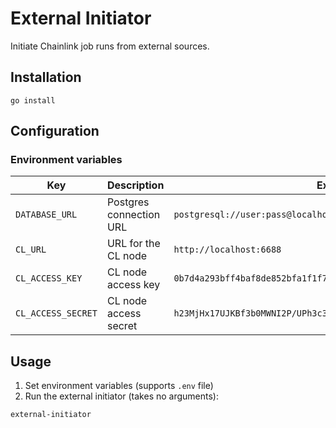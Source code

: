 # External Initiator

Initiate Chainlink job runs from external sources.

## Installation

`go install`

## Configuration

### Environment variables

| Key | Description | Example |
|-----|-------------|---------|
| `DATABASE_URL` | Postgres connection URL | `postgresql://user:pass@localhost:5432/ei` |
| `CL_URL` | URL for the CL node | `http://localhost:6688` |
| `CL_ACCESS_KEY` | CL node access key | `0b7d4a293bff4baf8de852bfa1f1f78a` |
| `CL_ACCESS_SECRET` | CL node access secret | `h23MjHx17UJKBf3b0MWNI2P/UPh3c3O7/j8ivKCBhvcWH3H+xso4Gehny/lgpAht` |

## Usage

1. Set environment variables (supports `.env` file)
2. Run the external initiator (takes no arguments):

```bash
external-initiator
```
